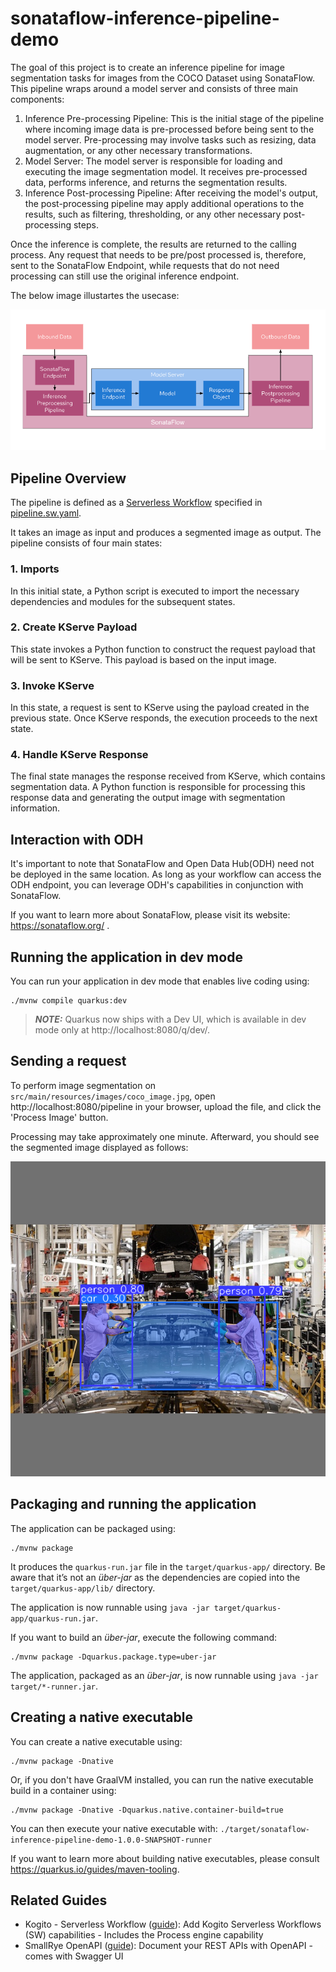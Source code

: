 # sonataflow-inference-pipeline-demo

The goal of this project is to create an inference pipeline for image segmentation tasks for images from the COCO Dataset using SonataFlow. This pipeline wraps around a model server and consists of three main components:

1. Inference Pre-processing Pipeline: This is the initial stage of the pipeline where incoming image data is pre-processed before being sent to the model server. Pre-processing may involve tasks such as resizing, data augmentation, or any other necessary transformations.
2. Model Server: The model server is responsible for loading and executing the image segmentation model. It receives pre-processed data, performs inference, and returns the segmentation results.
3. Inference Post-processing Pipeline: After receiving the model's output, the post-processing pipeline may apply additional operations to the results, such as filtering, thresholding, or any other necessary post-processing steps.

Once the inference is complete, the results are returned to the calling process. Any request that needs to be pre/post processed is, therefore, sent to the SonataFlow Endpoint, while requests that do not need processing can still use the original inference endpoint.

The below image illustartes the usecase:

![](docs/Architecture.png)

## Pipeline Overview

The pipeline is defined as a [Serverless Workflow](https://serverlessworkflow.io/) specified in [pipeline.sw.yaml](src/main/resources/pipeline.sw.yaml).

It takes an image as input and produces a segmented image as output. The pipeline consists of four main states:

### 1. Imports

In this initial state, a Python script is executed to import the necessary dependencies and modules for the subsequent states.

### 2. Create KServe Payload

This state invokes a Python function to construct the request payload that will be sent to KServe. This payload is based on the input image.

### 3. Invoke KServe

In this state, a request is sent to KServe using the payload created in the previous state. Once KServe responds, the execution proceeds to the next state.

### 4. Handle KServe Response

The final state manages the response received from KServe, which contains segmentation data. A Python function is responsible for processing this response data and generating the output image with segmentation information.

## Interaction with ODH
It's important to note that SonataFlow and Open Data Hub(ODH) need not be deployed in the same location. As long as your workflow can access the ODH endpoint, you can leverage ODH's capabilities in conjunction with SonataFlow.

If you want to learn more about SonataFlow, please visit its website: https://sonataflow.org/ .
## Running the application in dev mode

You can run your application in dev mode that enables live coding using:
```shell script
./mvnw compile quarkus:dev
```

> **_NOTE:_**  Quarkus now ships with a Dev UI, which is available in dev mode only at http://localhost:8080/q/dev/.


## Sending a request

To perform image segmentation on `src/main/resources/images/coco_image.jpg`, open http://localhost:8080/pipeline in your browser, upload the file, and click the 'Process Image' button.

Processing may take approximately one minute. Afterward, you should see the segmented image displayed as follows:

![Segmented image](/src/test/resources/output.png "Segmented image")

## Packaging and running the application

The application can be packaged using:
```shell script
./mvnw package
```
It produces the `quarkus-run.jar` file in the `target/quarkus-app/` directory.
Be aware that it’s not an _über-jar_ as the dependencies are copied into the `target/quarkus-app/lib/` directory.

The application is now runnable using `java -jar target/quarkus-app/quarkus-run.jar`.

If you want to build an _über-jar_, execute the following command:
```shell script
./mvnw package -Dquarkus.package.type=uber-jar
```

The application, packaged as an _über-jar_, is now runnable using `java -jar target/*-runner.jar`.

## Creating a native executable

You can create a native executable using: 
```shell script
./mvnw package -Dnative
```

Or, if you don't have GraalVM installed, you can run the native executable build in a container using: 
```shell script
./mvnw package -Dnative -Dquarkus.native.container-build=true
```

You can then execute your native executable with: `./target/sonataflow-inference-pipeline-demo-1.0.0-SNAPSHOT-runner`

If you want to learn more about building native executables, please consult https://quarkus.io/guides/maven-tooling.

## Related Guides

- Kogito - Serverless Workflow ([guide](https://quarkus.io/version/2.13/guides/kogito)): Add Kogito Serverless Workflows (SW) capabilities - Includes the Process engine capability
- SmallRye OpenAPI ([guide](https://quarkus.io/guides/openapi-swaggerui)): Document your REST APIs with OpenAPI - comes with Swagger UI
